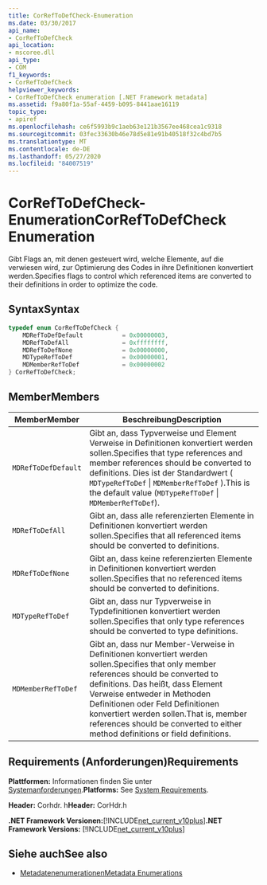 ```yaml
---
title: CorRefToDefCheck-Enumeration
ms.date: 03/30/2017
api_name:
- CorRefToDefCheck
api_location:
- mscoree.dll
api_type:
- COM
f1_keywords:
- CorRefToDefCheck
helpviewer_keywords:
- CorRefToDefCheck enumeration [.NET Framework metadata]
ms.assetid: f9a80f1a-55af-4459-b095-8441aae16119
topic_type:
- apiref
ms.openlocfilehash: ce6f5993b9c1aeb63e121b3567ee468cea1c9318
ms.sourcegitcommit: 03fec33630b46e78d5e81e91b40518f32c4bd7b5
ms.translationtype: MT
ms.contentlocale: de-DE
ms.lasthandoff: 05/27/2020
ms.locfileid: "84007519"
---
```

# <a name="correftodefcheck-enumeration"></a><span data-ttu-id="c07e4-102">CorRefToDefCheck-Enumeration</span><span class="sxs-lookup"><span data-stu-id="c07e4-102">CorRefToDefCheck Enumeration</span></span>
<span data-ttu-id="c07e4-103">Gibt Flags an, mit denen gesteuert wird, welche Elemente, auf die verwiesen wird, zur Optimierung des Codes in ihre Definitionen konvertiert werden.</span><span class="sxs-lookup"><span data-stu-id="c07e4-103">Specifies flags to control which referenced items are converted to their definitions in order to optimize the code.</span></span>  
  
## <a name="syntax"></a><span data-ttu-id="c07e4-104">Syntax</span><span class="sxs-lookup"><span data-stu-id="c07e4-104">Syntax</span></span>  
  
```cpp  
typedef enum CorRefToDefCheck {  
    MDRefToDefDefault           = 0x00000003,  
    MDRefToDefAll               = 0xffffffff,  
    MDRefToDefNone              = 0x00000000,  
    MDTypeRefToDef              = 0x00000001,  
    MDMemberRefToDef            = 0x00000002  
} CorRefToDefCheck;  
```  
  
## <a name="members"></a><span data-ttu-id="c07e4-105">Member</span><span class="sxs-lookup"><span data-stu-id="c07e4-105">Members</span></span>  
  
|<span data-ttu-id="c07e4-106">Member</span><span class="sxs-lookup"><span data-stu-id="c07e4-106">Member</span></span>|<span data-ttu-id="c07e4-107">Beschreibung</span><span class="sxs-lookup"><span data-stu-id="c07e4-107">Description</span></span>|  
|------------|-----------------|  
|`MDRefToDefDefault`|<span data-ttu-id="c07e4-108">Gibt an, dass Typverweise und Element Verweise in Definitionen konvertiert werden sollen.</span><span class="sxs-lookup"><span data-stu-id="c07e4-108">Specifies that type references and member references should be converted to definitions.</span></span> <span data-ttu-id="c07e4-109">Dies ist der Standardwert ( `MDTypeRefToDef` &#124; `MDMemberRefToDef` ).</span><span class="sxs-lookup"><span data-stu-id="c07e4-109">This is the default value (`MDTypeRefToDef` &#124; `MDMemberRefToDef`).</span></span>|  
|`MDRefToDefAll`|<span data-ttu-id="c07e4-110">Gibt an, dass alle referenzierten Elemente in Definitionen konvertiert werden sollen.</span><span class="sxs-lookup"><span data-stu-id="c07e4-110">Specifies that all referenced items should be converted to definitions.</span></span>|  
|`MDRefToDefNone`|<span data-ttu-id="c07e4-111">Gibt an, dass keine referenzierten Elemente in Definitionen konvertiert werden sollen.</span><span class="sxs-lookup"><span data-stu-id="c07e4-111">Specifies that no referenced items should be converted to definitions.</span></span>|  
|`MDTypeRefToDef`|<span data-ttu-id="c07e4-112">Gibt an, dass nur Typverweise in Typdefinitionen konvertiert werden sollen.</span><span class="sxs-lookup"><span data-stu-id="c07e4-112">Specifies that only type references should be converted to type definitions.</span></span>|  
|`MDMemberRefToDef`|<span data-ttu-id="c07e4-113">Gibt an, dass nur Member-Verweise in Definitionen konvertiert werden sollen.</span><span class="sxs-lookup"><span data-stu-id="c07e4-113">Specifies that only member references should be converted to definitions.</span></span> <span data-ttu-id="c07e4-114">Das heißt, dass Element Verweise entweder in Methoden Definitionen oder Feld Definitionen konvertiert werden sollen.</span><span class="sxs-lookup"><span data-stu-id="c07e4-114">That is, member references should be converted to either method definitions or field definitions.</span></span>|  
  
## <a name="requirements"></a><span data-ttu-id="c07e4-115">Requirements (Anforderungen)</span><span class="sxs-lookup"><span data-stu-id="c07e4-115">Requirements</span></span>  
 <span data-ttu-id="c07e4-116">**Plattformen:** Informationen finden Sie unter [Systemanforderungen](../../get-started/system-requirements.md).</span><span class="sxs-lookup"><span data-stu-id="c07e4-116">**Platforms:** See [System Requirements](../../get-started/system-requirements.md).</span></span>  
  
 <span data-ttu-id="c07e4-117">**Header:** Corhdr. h</span><span class="sxs-lookup"><span data-stu-id="c07e4-117">**Header:** CorHdr.h</span></span>  
  
 <span data-ttu-id="c07e4-118">**.NET Framework Versionen:**[!INCLUDE[net_current_v10plus](../../../../includes/net-current-v10plus-md.md)]</span><span class="sxs-lookup"><span data-stu-id="c07e4-118">**.NET Framework Versions:** [!INCLUDE[net_current_v10plus](../../../../includes/net-current-v10plus-md.md)]</span></span>  
  
## <a name="see-also"></a><span data-ttu-id="c07e4-119">Siehe auch</span><span class="sxs-lookup"><span data-stu-id="c07e4-119">See also</span></span>

- [<span data-ttu-id="c07e4-120">Metadatenenumerationen</span><span class="sxs-lookup"><span data-stu-id="c07e4-120">Metadata Enumerations</span></span>](metadata-enumerations.md)
